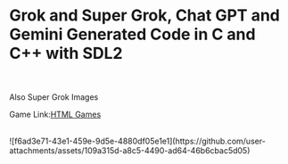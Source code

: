 # Grok and Super Grok, Chat GPT and Gemini Generated Code in C and C++ with SDL2
<br>
<br>
Also Super Grok Images
<br>

Game Link:[HTML Games](http://github.com/rcman/html.games)

<br>
![f6ad3e71-43e1-459e-9d5e-4880df05e1e1](https://github.com/user-attachments/assets/109a315d-a8c5-4490-ad64-46b6cbac5d05)

<br>

